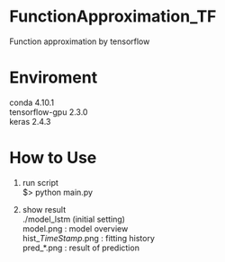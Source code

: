 # FunctionApproximation_TF
Function approximation by tensorflow

# Enviroment
conda 4.10.1  
tensorflow-gpu 2.3.0  
keras 2.4.3  

# How to Use
1. run script  
$> python main.py

2. show result  
./model_lstm (initial setting)  
model.png : model overview  
hist_*TimeStamp*.png : fitting history  
pred_*.png : result of prediction
